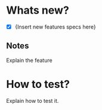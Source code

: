 # Whats new?
- [x] {Insert new features specs here}
## Notes
Explain the feature

# How to test?
Explain how to test it.